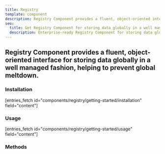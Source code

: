 ```yaml
---
title: Registry
template: component
description: Registry Component provides a fluent, object-oriented interface for storing data globally in a well managed fashion, helping to prevent global meltdown.
seo:
  title: Get Registry Component for storing data globally in a well managed fashion, helping to prevent global meltdown
  description: Enterprise-ready Registry Component for storing data globally in a well managed fashion, helping to prevent global meltdown
---
```


<h2 class="font-normal text-lg">
Registry Component provides a fluent, object-oriented interface for storing data globally in a well managed fashion, helping to prevent global meltdown.
</h2>

### Installation

[entries_fetch id="components/registry/getting-started/installation" field="content"]

### Usage

[entries_fetch id="components/registry/getting-started/usage" field="content"]

### Methods
